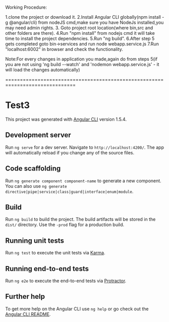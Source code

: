 Working Procedure:

1.clone the project or download it.
 2.Install Angular CLI globally(npm install -g @angular/cli) from nodeJS cmd,make sure you have NodeJs installed,you may need admin rights.
  3. Goto project root location(where bin,src and other folders are there).
  4.Run "npm install" from nodejs cmd it will take time to install the project dependencies.
  5.Run "ng build".
  6.After step 5 gets completed goto bin->services and run node webapp.service.js
  7.Run "localhost:6002" in browser and check the functionality.

  Note:For every changes in application you made,again do from steps 5(if you are not using 'ng build --watch' and 'nodemon webapp.service.js' - it will load the changes automatically)	


==============================================================================


# Test3

This project was generated with [Angular CLI](https://github.com/angular/angular-cli) version 1.5.4.

## Development server

Run `ng serve` for a dev server. Navigate to `http://localhost:4200/`. The app will automatically reload if you change any of the source files.

## Code scaffolding

Run `ng generate component component-name` to generate a new component. You can also use `ng generate directive|pipe|service|class|guard|interface|enum|module`.

## Build

Run `ng build` to build the project. The build artifacts will be stored in the `dist/` directory. Use the `-prod` flag for a production build.

## Running unit tests

Run `ng test` to execute the unit tests via [Karma](https://karma-runner.github.io).

## Running end-to-end tests

Run `ng e2e` to execute the end-to-end tests via [Protractor](http://www.protractortest.org/).

## Further help

To get more help on the Angular CLI use `ng help` or go check out the [Angular CLI README](https://github.com/angular/angular-cli/blob/master/README.md).
